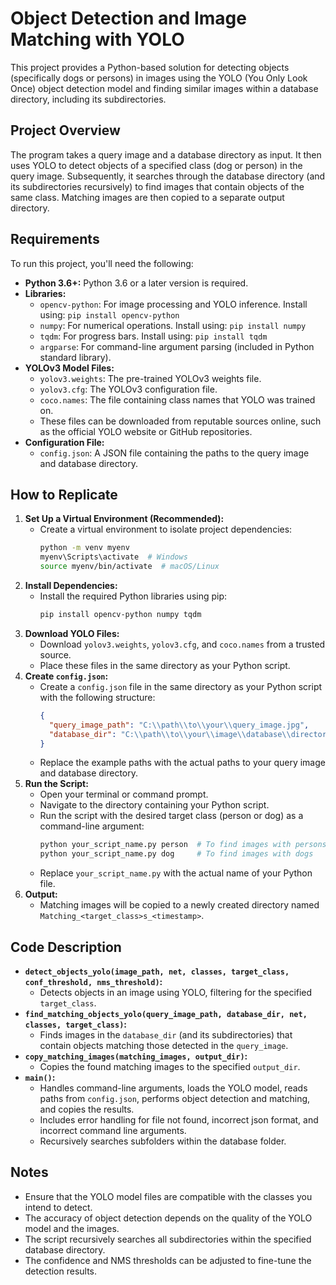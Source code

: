 # Object Detection and Image Matching with YOLO

This project provides a Python-based solution for detecting objects (specifically dogs or persons) in images using the YOLO (You Only Look Once) object detection model and finding similar images within a database directory, including its subdirectories.

## Project Overview

The program takes a query image and a database directory as input. It then uses YOLO to detect objects of a specified class (dog or person) in the query image. Subsequently, it searches through the database directory (and its subdirectories recursively) to find images that contain objects of the same class. Matching images are then copied to a separate output directory.

## Requirements

To run this project, you'll need the following:

* **Python 3.6+:** Python 3.6 or a later version is required.
* **Libraries:**
    * `opencv-python`: For image processing and YOLO inference. Install using: `pip install opencv-python`
    * `numpy`: For numerical operations. Install using: `pip install numpy`
    * `tqdm`: For progress bars. Install using: `pip install tqdm`
    * `argparse`: For command-line argument parsing (included in Python standard library).
* **YOLOv3 Model Files:**
    * `yolov3.weights`: The pre-trained YOLOv3 weights file.
    * `yolov3.cfg`: The YOLOv3 configuration file.
    * `coco.names`: The file containing class names that YOLO was trained on.
    * These files can be downloaded from reputable sources online, such as the official YOLO website or GitHub repositories.
* **Configuration File:**
    * `config.json`: A JSON file containing the paths to the query image and database directory.

## How to Replicate

1.  **Set Up a Virtual Environment (Recommended):**
    * Create a virtual environment to isolate project dependencies:
        ```bash
        python -m venv myenv
        myenv\Scripts\activate  # Windows
        source myenv/bin/activate  # macOS/Linux
        ```
2.  **Install Dependencies:**
    * Install the required Python libraries using pip:
        ```bash
        pip install opencv-python numpy tqdm
        ```
3.  **Download YOLO Files:**
    * Download `yolov3.weights`, `yolov3.cfg`, and `coco.names` from a trusted source.
    * Place these files in the same directory as your Python script.
4.  **Create `config.json`:**
    * Create a `config.json` file in the same directory as your Python script with the following structure:
        ```json
        {
          "query_image_path": "C:\\path\\to\\your\\query_image.jpg",
          "database_dir": "C:\\path\\to\\your\\image\\database\\directory"
        }
        ```
    * Replace the example paths with the actual paths to your query image and database directory.
5.  **Run the Script:**
    * Open your terminal or command prompt.
    * Navigate to the directory containing your Python script.
    * Run the script with the desired target class (person or dog) as a command-line argument:
        ```bash
        python your_script_name.py person  # To find images with persons
        python your_script_name.py dog     # To find images with dogs
        ```
    * Replace `your_script_name.py` with the actual name of your Python file.
6.  **Output:**
    * Matching images will be copied to a newly created directory named `Matching_<target_class>s_<timestamp>`.

## Code Description

* **`detect_objects_yolo(image_path, net, classes, target_class, conf_threshold, nms_threshold)`:**
    * Detects objects in an image using YOLO, filtering for the specified `target_class`.
* **`find_matching_objects_yolo(query_image_path, database_dir, net, classes, target_class)`:**
    * Finds images in the `database_dir` (and its subdirectories) that contain objects matching those detected in the `query_image`.
* **`copy_matching_images(matching_images, output_dir)`:**
    * Copies the found matching images to the specified `output_dir`.
* **`main()`:**
    * Handles command-line arguments, loads the YOLO model, reads paths from `config.json`, performs object detection and matching, and copies the results.
    * Includes error handling for file not found, incorrect json format, and incorrect command line arguments.
    * Recursively searches subfolders within the database folder.

## Notes

* Ensure that the YOLO model files are compatible with the classes you intend to detect.
* The accuracy of object detection depends on the quality of the YOLO model and the images.
* The script recursively searches all subdirectories within the specified database directory.
* The confidence and NMS thresholds can be adjusted to fine-tune the detection results.